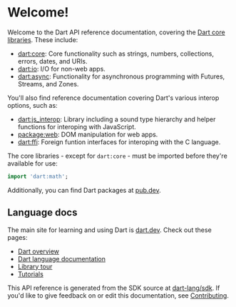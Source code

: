 # Welcome!

Welcome to the Dart API reference documentation, covering the
[Dart core libraries](https://dart.dev/guides/libraries). These include:

  * [dart:core](dart-core/dart-core-library.html): Core functionality such as
    strings, numbers, collections, errors, dates, and URIs.
  * [dart:io](dart-io/dart-io-library.html): I/O for non-web apps.
  * [dart:async](dart-async/dart-async-library.html): Functionality for
    asynchronous programming with Futures, Streams, and Zones.
    
You'll also find reference documentation covering Dart's various interop options,
such as:

  * [dart:js_interop](dart-js_interop/dart-js_interop-library.html): Library including
    a sound type hierarchy and helper functions for interoping with JavaScript.
  * [package:web](https://pub.dev/documentation/web): DOM manipulation for web apps.
  * [dart:ffi](dart-ffi/dart-ffi-library.html): Foreign funtion interfaces for
    interoping with the C language.

The core libraries - except for `dart:core` - must be imported before they're
available for use:

```dart
import 'dart:math';
```

Additionally, you can find Dart packages at [pub.dev](https://pub.dev).

## Language docs

The main site for learning and using Dart is [dart.dev](https://dart.dev).
Check out these pages:

  * [Dart overview](https://dart.dev/overview)
  * [Dart language documentation](https://dart.dev/language)
  * [Library tour](https://dart.dev/guides/libraries/library-tour)
  * [Tutorials](https://dart.dev/tutorials)

This API reference is generated from the SDK source at
[dart-lang/sdk](https://github.com/dart-lang/sdk). If you'd like to give
feedback on or edit this documentation, see
[Contributing](https://github.com/dart-lang/sdk/blob/main/CONTRIBUTING.md).
